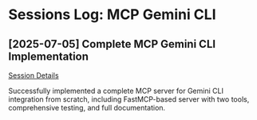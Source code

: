 # Sessions Log: MCP Gemini CLI

## [2025-07-05] Complete MCP Gemini CLI Implementation
[Session Details](./archive/2025-07-05-initial-implementation/session-details.md)

Successfully implemented a complete MCP server for Gemini CLI integration from scratch, including FastMCP-based server with two tools, comprehensive testing, and full documentation.